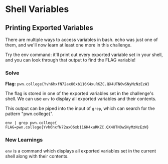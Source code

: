 # Shell Variables

## Printing Exported Variables
There are multiple ways to access variables in bash. echo was just one of them, and we'll now learn at least one more in this challenge.

Try the env command: it'll print out every exported variable set in your shell, and you can look through that output to find the FLAG variable!

### Solve
**Flag:** `pwn.college{Yvh6hxfN72axO6xb116K4xuRKZC.QX4UTN0wSNyMzNzEzW}`

The flag is stored in one of the exported variables set in the challenge's shell. We can use `env` to display all exported variables and their contents.

This output can be piped into the input of `grep`, which can search for the pattern "pwn.college{".

```
env | grep pwn.college{
FLAG=pwn.college{Yvh6hxfN72axO6xb116K4xuRKZC.QX4UTN0wSNyMzNzEzW}
```
### New Learnings

`env` is a command which displays all exported variables set in the current shell along with their contents.